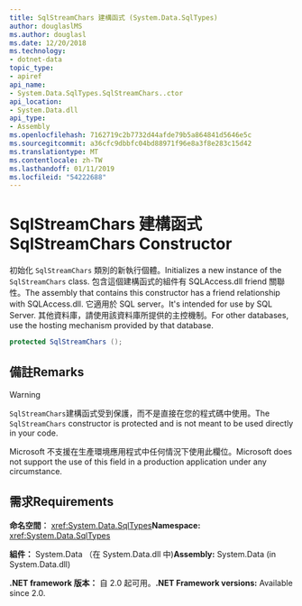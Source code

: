 ```yaml
---
title: SqlStreamChars 建構函式 (System.Data.SqlTypes)
author: douglaslMS
ms.author: douglasl
ms.date: 12/20/2018
ms.technology:
- dotnet-data
topic_type:
- apiref
api_name:
- System.Data.SqlTypes.SqlStreamChars..ctor
api_location:
- System.Data.dll
api_type:
- Assembly
ms.openlocfilehash: 7162719c2b7732d44afde79b5a864841d5646e5c
ms.sourcegitcommit: a36cfc9dbbfc04bd88971f96e8a3f8e283c15d42
ms.translationtype: MT
ms.contentlocale: zh-TW
ms.lasthandoff: 01/11/2019
ms.locfileid: "54222688"
---
```

# <a name="sqlstreamchars-constructor"></a><span data-ttu-id="f2465-102">SqlStreamChars 建構函式</span><span class="sxs-lookup"><span data-stu-id="f2465-102">SqlStreamChars Constructor</span></span>

<span data-ttu-id="f2465-103">初始化 `SqlStreamChars` 類別的新執行個體。</span><span class="sxs-lookup"><span data-stu-id="f2465-103">Initializes a new instance of the `SqlStreamChars` class.</span></span> <span data-ttu-id="f2465-104">包含這個建構函式的組件有 SQLAccess.dll friend 關聯性。</span><span class="sxs-lookup"><span data-stu-id="f2465-104">The assembly that contains this constructor has a friend relationship with SQLAccess.dll.</span></span> <span data-ttu-id="f2465-105">它適用於 SQL server。</span><span class="sxs-lookup"><span data-stu-id="f2465-105">It's intended for use by SQL Server.</span></span> <span data-ttu-id="f2465-106">其他資料庫，請使用該資料庫所提供的主控機制。</span><span class="sxs-lookup"><span data-stu-id="f2465-106">For other databases, use the hosting mechanism provided by that database.</span></span>

```csharp
protected SqlStreamChars ();
```

## <a name="remarks"></a><span data-ttu-id="f2465-107">備註</span><span class="sxs-lookup"><span data-stu-id="f2465-107">Remarks</span></span>

> [!WARNING]
> <span data-ttu-id="f2465-108">`SqlStreamChars`建構函式受到保護，而不是直接在您的程式碼中使用。</span><span class="sxs-lookup"><span data-stu-id="f2465-108">The `SqlStreamChars` constructor is protected and is not meant to be used directly in your code.</span></span>
>
> <span data-ttu-id="f2465-109">Microsoft 不支援在生產環境應用程式中任何情況下使用此欄位。</span><span class="sxs-lookup"><span data-stu-id="f2465-109">Microsoft does not support the use of this field in a production application under any circumstance.</span></span>

## <a name="requirements"></a><span data-ttu-id="f2465-110">需求</span><span class="sxs-lookup"><span data-stu-id="f2465-110">Requirements</span></span>

<span data-ttu-id="f2465-111">**命名空間︰** <xref:System.Data.SqlTypes></span><span class="sxs-lookup"><span data-stu-id="f2465-111">**Namespace:** <xref:System.Data.SqlTypes></span></span>

<span data-ttu-id="f2465-112">**組件：** System.Data （在 System.Data.dll 中)</span><span class="sxs-lookup"><span data-stu-id="f2465-112">**Assembly:** System.Data (in System.Data.dll)</span></span>

<span data-ttu-id="f2465-113">**.NET framework 版本：** 自 2.0 起可用。</span><span class="sxs-lookup"><span data-stu-id="f2465-113">**.NET Framework versions:** Available since 2.0.</span></span>